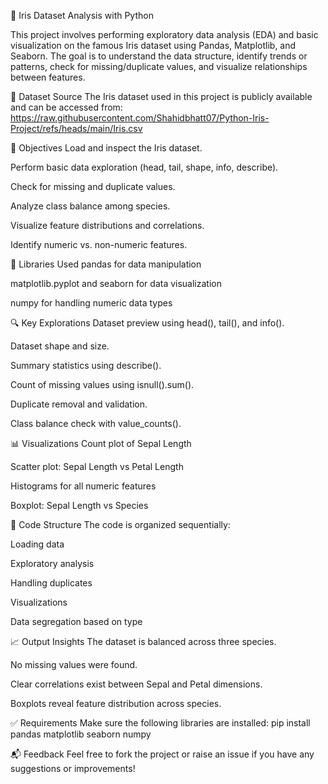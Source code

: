🌸 Iris Dataset Analysis with Python

This project involves performing exploratory data analysis (EDA) and basic visualization on the famous Iris dataset using Pandas, Matplotlib, and Seaborn. The goal is to understand the data structure, identify trends or patterns, check for missing/duplicate values, and visualize relationships between features.

📁 Dataset Source
The Iris dataset used in this project is publicly available and can be accessed from:
https://raw.githubusercontent.com/Shahidbhatt07/Python-Iris-Project/refs/heads/main/Iris.csv

📌 Objectives
Load and inspect the Iris dataset.

Perform basic data exploration (head, tail, shape, info, describe).

Check for missing and duplicate values.

Analyze class balance among species.

Visualize feature distributions and correlations.

Identify numeric vs. non-numeric features.

🧰 Libraries Used
pandas for data manipulation

matplotlib.pyplot and seaborn for data visualization

numpy for handling numeric data types

🔍 Key Explorations
Dataset preview using head(), tail(), and info().

Dataset shape and size.

Summary statistics using describe().

Count of missing values using isnull().sum().

Duplicate removal and validation.

Class balance check with value_counts().

📊 Visualizations
Count plot of Sepal Length

Scatter plot: Sepal Length vs Petal Length

Histograms for all numeric features

Boxplot: Sepal Length vs Species

📑 Code Structure
The code is organized sequentially:

Loading data

Exploratory analysis

Handling duplicates

Visualizations

Data segregation based on type

📈 Output Insights
The dataset is balanced across three species.

No missing values were found.

Clear correlations exist between Sepal and Petal dimensions.

Boxplots reveal feature distribution across species.

✅ Requirements
Make sure the following libraries are installed:
pip install pandas matplotlib seaborn numpy

📬 Feedback
Feel free to fork the project or raise an issue if you have any suggestions or improvements!

